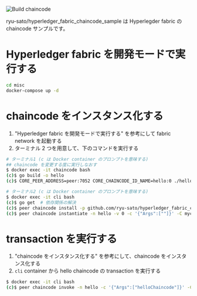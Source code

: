 ![Build chaincode](https://github.com/ryu-sato/hyperledger_fabric_chaincode_sample/workflows/Build%20chaincode/badge.svg)

ryu-sato/hyperledger_fabric_chaincode_sample は Hyperlegder fabric の chaincode サンプルです。

# Hyperledger fabric を開発モードで実行する

```bash
cd misc
docker-compose up -d
```

# chaincode をインスタンス化する

1. "Hyperledger fabric を開発モードで実行する" を参考にして fabric network を起動する
2. ターミナル 2 つを用意して、下のコマンドを実行する
```bash
# ターミナル1 (c は Docker container のプロンプトを意味する)
## chaincode を変更する度に実行しなおす
$ docker exec -it chaincode bash
(c)$ go build -o hello
(c)$ CORE_PEER_ADDRESS=peer:7052 CORE_CHAINCODE_ID_NAME=hello:0 ./hello

# ターミナル2 (c は Docker container のプロンプトを意味する)
$ docker exec -it cli bash
(c)$ go get  # 依存関係の解決
(c)$ peer chaincode install -p github.com/ryu-sato/hyperledger_fabric_chaincode_sample/ -n hello -v 0
(c)$ peer chaincode instantiate -n hello -v 0 -c '{"Args":[""]}' -C myc
```

# transaction を実行する

1. "chaincode をインスタンス化する" を参考にして、chaincode をインスタンス化する
2. `cli` container から hello chaincode の transaction を実行する
```bash
$ docker exec -it cli bash
(c)$ peer chaincode invoke -n hello -c '{"Args":["helloChaincode"]}' -C myc
```

